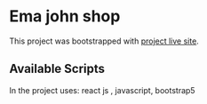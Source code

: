 # Ema john shop

This project was bootstrapped with [project live site](https://complete-ema-johnn.netlify.app/).

## Available Scripts

In the project uses: react js , javascript, bootstrap5


